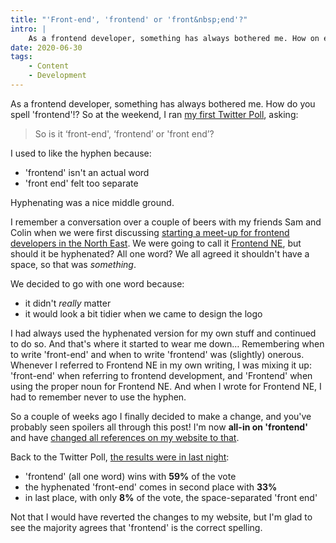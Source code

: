 ```yaml
---
title: "'Front-end', 'frontend' or 'front&nbsp;end'?"
intro: |
    As a frontend developer, something has always bothered me. How on earth do you spell 'frontend'!? Or should that be 'front-end'? Or 'front end'…?
date: 2020-06-30
tags:
    - Content
    - Development
---
```


As a frontend&nbsp;developer, something has always bothered me. How do you spell 'frontend'!? So at the weekend, I ran [my first Twitter Poll](https://twitter.com/tempertemper/status/1276605361605263361?s=21), asking:

> So is it ‘front-end', ‘frontend’ or 'front end’?

I used to like the hyphen because:

- 'frontend' isn't an actual word
- 'front end' felt too separate

Hyphenating was a nice middle ground.

I remember a conversation over a couple of beers with my friends Sam and Colin when we were first discussing [starting a meet-up for frontend developers in the North East](https://sam.beckham.io/wrote/starting-a-meetup/). We were going to call it [Frontend NE](https://frontendne.co.uk), but should it be hyphenated? All one word? We all agreed it shouldn't have a space, so that was *something*.

We decided to go with one word because:

- it didn't *really* matter
- it would look a bit tidier when we came to design the logo

I had always used the hyphenated version for my own stuff and continued to do so. And that's where it started to wear me down… Remembering when to write 'front-end' and when to write 'frontend' was (slightly) onerous. Whenever I referred to Frontend NE in my own writing, I was mixing it up: 'front-end' when referring to frontend development, and 'Frontend' when using the proper noun for Frontend NE. And when I wrote for Frontend NE, I had to remember never to use the hyphen.

So a couple of weeks ago I finally decided to make a change, and you've probably seen spoilers all through this post! I'm now **all-in on 'frontend'** and have [changed all references on my website to that](https://github.com/tempertemper/tempertemper.net/pull/300).

Back to the Twitter Poll, [the results were in last night](https://twitter.com/tempertemper/status/1277699216673050624?s=21):

- 'frontend' (all one word) wins with **59%** of the vote
- the hyphenated 'front-end' comes in second place with **33%**
- in last place, with only **8%** of the vote, the space-separated 'front end'

Not that I would have reverted the changes to my website, but I'm glad to see the majority agrees that 'frontend' is the correct spelling.
